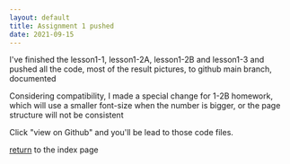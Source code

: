 ```yaml
---
layout: default
title: Assignment 1 pushed
date: 2021-09-15
---
```


I've finished the lesson1-1, lesson1-2A, lesson1-2B and lesson1-3 and pushed all the code, most of the result pictures, to github main branch, documented


Considering compatibility, I made a special change for 1-2B homework, which will use a smaller font-size when the number is bigger, or the page structure will not be consistent


Click "view on Github" and you'll be lead to those code files.


[return](https://saiqi1999.github.io/cs5520project/) to the index page
